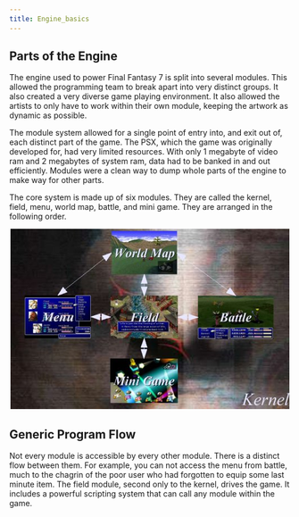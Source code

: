 ```yaml
---
title: Engine_basics
---
```


## Parts of the Engine

The engine used to power Final Fantasy 7 is split into several modules. This allowed the programming team to break apart into very distinct groups. It also created a very diverse game playing environment. It also allowed the artists to only have to work within their own module, keeping the artwork as dynamic as possible.

The module system allowed for a single point of entry into, and exit out of, each distinct part of the game. The PSX, which the game was originally developed for, had very limited resources. With only 1 megabyte of video ram and 2 megabytes of system ram, data had to be banked in and out efficiently. Modules were a clean way to dump whole parts of the engine to make way for other parts.

The core system is made up of six modules. They are called the kernel, field, menu, world map, battle, and mini game. They are arranged in the following order.

  

<center>

![](../assets/Engine_parts.jpg)

</center>

  

## Generic Program Flow

Not every module is accessible by every other module. There is a distinct flow between them. For example, you can not access the menu from battle, much to the chagrin of the poor user who had forgotten to equip some last minute item. The field module, second only to the kernel, drives the game. It includes a powerful scripting system that can call any module within the game.
